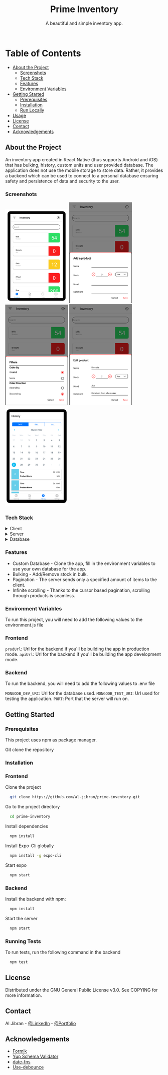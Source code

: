 <div align="center">
  <h1>Prime Inventory</h1>
  <p>
    A beautiful and simple inventory app.
  </p>
</div>

<br />

<!-- Table of Contents -->

# Table of Contents

- [About the Project](#about-the-project)
  - [Screenshots](#screenshots)
  - [Tech Stack](#tech-stack)
  - [Features](#features)
  - [Environment Variables](#environment-variables)
- [Getting Started](#getting-started)
  - [Prerequisites](#prerequisites)
  - [Installation](#installation)
  - [Run Locally](#run-locally)
- [Usage](#usage)
- [License](#license)
- [Contact](#contact)
- [Acknowledgements](#acknowledgements)

<!-- About the Project -->

## About the Project

An inventory app created in React Native (thus supports Android and iOS) that has bulking, history, custom units and user provided database. The application does not use the mobile storage to store data. Rather, it provides a backend which can be used to connect to a personal database ensuring safety and persistence of data and security to the user.

<!-- Screenshots -->

### Screenshots

<div>
  <img src="/brand/screenshots/homepage.png" alt="home page" width=200/>
  <img src="/brand/screenshots/add-product.png" alt="add product modal" width=200 />
  <img src="/brand/screenshots/filters.png" alt="filter modal" width=200/>
  <img src="/brand/screenshots/edit-product.png" alt="edit product modal " width=200/>
  <img src="/brand/screenshots/history.png" alt="history page" width=200/>
</div>

<!-- TechStack -->

### Tech Stack

<details>
  <summary>Client</summary>
  <ul>
    <li><a href="https://www.reactnative.dev/">React Native</a></li>
    <li><a href="https://expo.dev/">Expo</a></li>
    <li><a href="https://styled-components.com/">Styled Components</a></li>
    <li><a href="https://apollographql.com/docs/react">Apollo Client</a></li>
  </ul>
</details>

<details>
  <summary>Server</summary>
  <ul>
    <li><a href="https://www.apollographql.com/docs/apollo-server/">Apollo Server</a></li>
    <li><a href="https://graphql.org/">GraphQL</a></li>
    <li><a href="https://jestjs.io/">Jest</a></li>
  </ul>
</details>

<details>
<summary>Database</summary>
  <ul>
    <li><a href="https://www.mongodb.com/">MongoDB</a></li>
  </ul>
</details>

<!-- Features -->

### Features

- Custom Database - Clone the app, fill in the environment variables to use your own database for the app.
- Bulking - Add/Remove stock in bulk.
- Pagination - The server sends only a specified amount of items to the client.
- Infinite scrolling - Thanks to the cursor based pagination, scrolling through products is seamless.

<!-- Env Variables -->

### Environment Variables

To run this project, you will need to add the following values to the environment.js file

### Frontend

`prodUrl`: Url for the backend if you'll be building the app in production mode.
`apiUrl`: Url for the backend if you'll be building the app development mode.

### Backend

To run the backend, you will need to add the following values to .env file

`MONGODB_DEV_URI`: Url for the database used.
`MONGODB_TEST_URI`: Url used for testing the application.
`PORT`: Port that the server will run on.

<!-- Getting Started -->

## Getting Started

<!-- Prerequisites -->

### Prerequisites

This project uses npm as package manager.

Git clone the repository

<!-- Installation -->

### Installation

### Frontend

Clone the project

```bash
  git clone https://github.com/al-jibran/prime-inventory.git
```

Go to the project directory

```bash
  cd prime-inventory
```

Install dependencies

```bash
  npm install
```

Install Expo-Cli globally

```bash
  npm install -g expo-cli
```

Start expo

```bash
  npm start
```

### Backend

Install the backend with npm:

```bash
  npm install
```

Start the server

```bash
  npm start
```

<!-- Running Tests -->

### Running Tests

To run tests, run the following command in the backend

```bash
  npm test
```

## License

Distributed under the GNU General Public License v3.0. See COPYING for more information.

<!-- Contact -->

## Contact

Al Jibran - [@LinkedIn](https://linkedin.com/in/al-jibran) - [@Portfolio](https://al-jibran.netlify.app)

<!-- Acknowledgments -->

## Acknowledgements

- [Formik](https://formik.org/)
- [Yup Schema Validator](https://github.com/jquense/yup)
- [date-fns](https://github.com/date-fns/date-fns)
- [Use-debounce](https://github.com/xnimorz/use-debounce)
